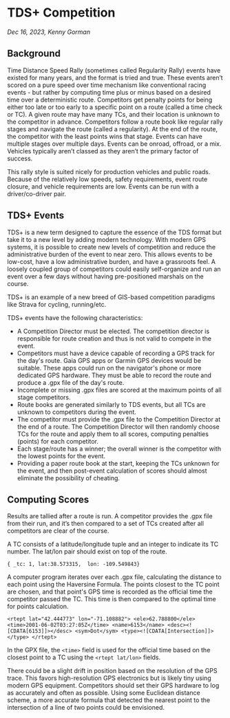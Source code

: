 # TDS+ Competition
*Dec 16, 2023, Kenny Gorman*
## Background
Time Distance Speed Rally (sometimes called Regularity Rally) events have existed for many years, and the format is tried and true. These events aren’t scored on a pure speed over time mechanism like conventional racing events - but rather by computing time plus or minus based on a desired time over a deterministic route. Competitors get penalty points for being either too late or too early to a specific point on a route (called a time check or TC). A given route may have many TCs, and their location is unknown to the competitor in advance. Competitors follow a route book like regular rally stages and navigate the route (called a regularity). At the end of the route, the competitor with the least points wins that stage. Events can have multiple stages over multiple days. Events can be onroad, offroad, or a mix. Vehicles typically aren’t classed as they aren’t the primary factor of success.

This rally style is suited nicely for production vehicles and public roads. Because of the relatively low speeds, safety requirements, event route closure, and vehicle requirements are low. Events can be run with a driver/co-driver pair.

## TDS+ Events
TDS+ is a new term designed to capture the essence of the TDS format but take it to a new level by adding modern technology. With modern GPS systems, it is possible to create new levels of competition and reduce the administrative burden of the event to near zero. This allows events to be low-cost, have a low administrative burden, and have a grassroots feel. A loosely coupled group of competitors could easily self-organize and run an event over a few days without having pre-positioned marshals on the course.

TDS+ is an example of a new breed of GIS-based competition paradigms like Strava for cycling, running/etc.

TDS+ events have the following characteristics:

- A Competition Director must be elected. The competition director is responsible for route creation and thus is not valid to compete in the event.
- Competitors must have a device capable of recording a GPS track for the day's route. Gaia GPS apps or Garmin GPS devices would be suitable. These apps could run on the navigator's phone or more dedicated GPS hardware. They must be able to record the route and produce a .gpx file of the day's route.
- Incomplete or missing .gpx files are scored at the maximum points of all stage competitors.
- Route books are generated similarly to TDS events, but all TCs are unknown to competitors during the event.
- The competitor must provide the .gpx file to the Competition Director at the end of a route. The Competition Director will then randomly choose TCs for the route and apply them to all scores, computing penalties (points) for each competitor.
- Each stage/route has a winner; the overall winner is the competitor with the lowest points for the event.
- Providing a paper route book at the start, keeping the TCs unknown for the event, and then post-event calculation of scores should almost eliminate the possibility of cheating.

## Computing Scores
Results are tallied after a route is run. A competitor provides the .gpx file from their run, and it’s then compared to a set of TCs created after all competitors are clear of the course.

A TC consists of a latitude/longitude tuple and an integer to indicate its TC number. The lat/lon pair should exist on top of the route.

`{ _tc: 1, lat:38.573315,  lon: -109.549843}`

A computer program iterates over each .gpx file, calculating the distance to each point using the Haversine Formula. The points closest to the TC point are chosen, and that point's GPS time is recorded as the official time the competitor passed the TC. This time is then compared to the optimal time for points calculation.

`<rtept lat="42.444773" lon="-71.108882">
 <ele>62.788800</ele>
 <time>2001-06-02T03:27:05Z</time>
 <name>6153</name>
 <desc><![CDATA[6153]]></desc>
 <sym>Dot</sym>
 <type><![CDATA[Intersection]]></type>
</rtept>`

In the GPX file, the `<time>` field is used for the official time based on the closest point to a TC using the `<rtept lat/lon>` fields.

There could be a slight drift in position based on the resolution of the GPS trace. This favors high-resolution GPS electronics but is likely tiny using modern GPS equipment. Competitors should set their GPS hardware to log as accurately and often as possible. Using some Euclidean distance scheme, a more accurate formula that detected the nearest point to the intersection of a line of two points could be envisioned.


